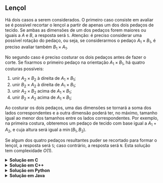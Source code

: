 ## Lençol

Há dois casos a serem considerados. O primeiro caso consiste em avaliar se é possível recortar o lençol a partir de apenas um dos dois pedaços de tecido. Se ambas as dimensões de um dos pedaços forem maiores ou iguais a $A$ e $B$, a resposta será `S`. Atenção: é preciso considerar uma possível rotação do pedaço, ou seja, se considerarmos o pedaço $A_1 \times B_1$, é preciso avaliar também $B_1\times A_1$.

No segundo caso é preciso costurar os dois pedaços antes de fazer o corte. Se fixarmos o primeiro pedaço na orientação $A_1\times B_1$, há quatro
costuras possíveis:

1. unir $A_2\times B_2$ à direita de $A_1\times B_1$;
1. unir $B_2\times A_2$ à direita de $A_1\times B_1$;
1. unir $A_2\times B_2$ acima de $A_1\times B_1$;
1. unir $B_2\times A_2$ acima de $A_1\times B_1$;

Ao costurar os dois pedaços, uma das dimensões se tornará a soma dos lados correspondentes e a outra dimensão poderá ter, no máximo, tamanho igual ao menor dos tamanhos entre os lados correspondentes. Por exemplo, na primeira costura, obteremos um pedaço de tecido com base igual a $A_1 + A_2$, e cuja altura será igual a $\min(B_1, B_2)$. 

Se algum dos quatro pedaços resultantes puder se recortado para formar o lençol, a resposta será `S`; caso contrário, a resposta será `N`. Esta solução tem complexidade $O(1)$.

<details>
    <summary><b>Solução em C</b></summary>

```C
#include <stdio.h>

int ok(int b, int h, int A, int B)
{
    return (A <= b && B <= h) || (A <= h && B <= b);
}

int min(int a, int b)
{
    return a <= b ? a : b;
}

int main()
{
    int A1, B1, A2, B2, A, B;
    scanf("%d %d %d %d %d %d", &A1, &B1, &A2, &B2, &A, &B);

    if (ok(A1, B1, A, B) || ok(A2, B2, A, B) ||   // Uma folha é suficiente
        ok(A1 + A2, min(B1, B2), A, B) ||         // Primeira fixa, segunda à direita
        ok(A1 + B2, min(B1, A2), A, B) ||         // Primeira fixa, segunda à direita rotacionada
        ok(min(A1, A2), B1 + B2, A, B) ||         // Primeira fixa, segunda acima
        ok(min(A1, B2), B1 + A2, A, B))           // Primeira fixa, segunda acima rotacionada
    {                                                  
        printf("S\n");
    } else
    {
        printf("N\n");
    }

    return 0;
}
```
</details>


<details>
    <summary><b>Solução em C++</b></summary>

```Cpp
#include <bits/stdc++.h>

using namespace std;

bool ok(int b, int h, int A, int B)
{
    return (A <= b and B <= h) or (A <= h and B <= b);
}

auto solve(int A1, int B1, int A2, int B2, int A, int B)
{
    return ok(A1, B1, A, B) or ok(A2, B2, A, B)   // Uma folha é suficiente
        or ok(A1 + A2, min(B1, B2), A, B)         // Primeira fixa, segunda à direita
        or ok(A1 + B2, min(B1, A2), A, B)         // Primeira fixa, segunda à direita rotacionada
        or ok(min(A1, A2), B1 + B2, A, B)         // Primeira fixa, segunda acima
        or ok(min(A1, B2), B1 + A2, A, B);        // Primeira fixa, segunda acima rotacionada
}

int main()
{
    int A1, B1, A2, B2, A, B;
    cin >> A1 >> B1 >> A2 >> B2 >> A >> B;

    cout << (solve(A1, B1, A2, B2, A, B) ? 'S' : 'N') << '\n';

    return 0;
}
```
</details>


<details>
    <summary><b>Solução em Python</b></summary>

```Python
def ok(b, h, A, B):
    return (A <= b and B <= h) or (A <= h and B <= b)


def solve(A1, B1, A2, B2, A, B):
    return any([ok(A1, B1, A, B), ok(A2, B2, A, B),     # Uma folha é suficiente
        ok(A1 + A2, min(B1, B2), A, B),                 # Primeira fixa, segunda à direita
        ok(A1 + B2, min(B1, A2), A, B),                 # Primeira fixa, segunda à direita rotacionada
        ok(min(A1, A2), B1 + B2, A, B),                 # Primeira fixa, segunda acima
        ok(min(A1, B2), B1 + A2, A, B)])                # Primeira fixa, segunda acima rotacionada


if __name__ == '__main__':
    A1, B1, A2, B2, A, B = map(int, input().split())

    if solve(A1, B1, A2, B2, A, B):
        print('S')
    else:
        print('N')
```
</details>


<details>
    <summary><b>Solução em Java</b></summary>

```Java
import java.util.Scanner;

public class Main
{
    private static boolean ok(int b, int h, int A, int B)
    {
        return ((A <= b) && (B <= h)) || ((A <= h) && (B <= b));
    }

    private static int min(int a, int b)
    {
        if (a <= b)
            return a;

        return b;
    }

    private static boolean solve(int A1, int B1, int A2, int B2, int A, int B)
    {
        return ok(A1, B1, A, B) || ok(A2, B2, A, B)   // Uma folha é suficiente
            || ok(A1 + A2, min(B1, B2), A, B)         // Primeira fixa, segunda à direita
            || ok(A1 + B2, min(B1, A2), A, B)         // Primeira fixa, segunda à direita rotacionada
            || ok(min(A1, A2), B1 + B2, A, B)         // Primeira fixa, segunda acima
            || ok(min(A1, B2), B1 + A2, A, B);        // Primeira fixa, segunda acima rotacionada
    }

    public static void main(String[] args)
    {
        Scanner scanner = new Scanner(System.in);

        int A1 = scanner.nextInt();
        int B1 = scanner.nextInt();
        int A2 = scanner.nextInt();
        int B2 = scanner.nextInt();
        int A = scanner.nextInt();
        int B = scanner.nextInt();

        if (solve(A1, B1, A2, B2, A, B))
        {
            System.out.println('S');
        } else
        {
            System.out.println('N');
        }
    }
}
```
</details>
